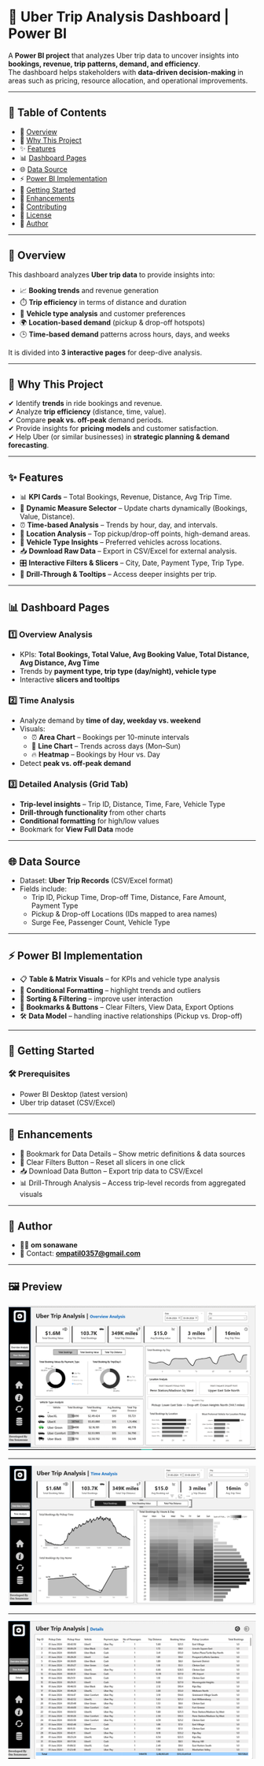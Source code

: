 # 🚖 Uber Trip Analysis Dashboard | Power BI  

A **Power BI project** that analyzes Uber trip data to uncover insights into **bookings, revenue, trip patterns, demand, and efficiency**.  
The dashboard helps stakeholders with **data-driven decision-making** in areas such as pricing, resource allocation, and operational improvements.

---

## 📑 Table of Contents  
- 🔎 [Overview](#overview)  
- 🎯 [Why This Project](#why-this-project)  
- ✨ [Features](#features)  
- 📊 [Dashboard Pages](#dashboard-pages)   
- 🌐 [Data Source](#data-source)  
- ⚡ [Power BI Implementation](#power-bi-implementation)  
- 🚀 [Getting Started](#getting-started)  
- 🎨 [Enhancements](#enhancements)  
- 🤝 [Contributing](#contributing)  
- 📜 [License](#license)  
- 👤 [Author](#author)  

---

## 🔎 Overview  

This dashboard analyzes **Uber trip data** to provide insights into:  
- 📈 **Booking trends** and revenue generation  
- ⏱️ **Trip efficiency** in terms of distance and duration  
- 🚗 **Vehicle type analysis** and customer preferences  
- 🌍 **Location-based demand** (pickup & drop-off hotspots)  
- 🕒 **Time-based demand** patterns across hours, days, and weeks  

It is divided into **3 interactive pages** for deep-dive analysis.  

---

## 🎯 Why This Project  

✔ Identify **trends** in ride bookings and revenue.  
✔ Analyze **trip efficiency** (distance, time, value).  
✔ Compare **peak vs. off-peak** demand periods.  
✔ Provide insights for **pricing models** and customer satisfaction.  
✔ Help Uber (or similar businesses) in **strategic planning & demand forecasting**.  

---

## ✨ Features  

- 📊 **KPI Cards** – Total Bookings, Revenue, Distance, Avg Trip Time.  
- 🔄 **Dynamic Measure Selector** – Update charts dynamically (Bookings, Value, Distance).  
- ⏰ **Time-based Analysis** – Trends by hour, day, and intervals.  
- 📍 **Location Analysis** – Top pickup/drop-off points, high-demand areas.  
- 🚙 **Vehicle Type Insights** – Preferred vehicles across locations.  
- 📥 **Download Raw Data** – Export in CSV/Excel for external analysis.  
- 🎛️ **Interactive Filters & Slicers** – City, Date, Payment Type, Trip Type.  
- 🧭 **Drill-Through & Tooltips** – Access deeper insights per trip.  

---

## 📊 Dashboard Pages  

### 1️⃣ Overview Analysis  
- KPIs: **Total Bookings, Total Value, Avg Booking Value, Total Distance, Avg Distance, Avg Time**  
- Trends by **payment type, trip type (day/night), vehicle type**  
- Interactive **slicers and tooltips**  

### 2️⃣ Time Analysis  
- Analyze demand by **time of day, weekday vs. weekend**  
- Visuals:  
  - ⏰ **Area Chart** – Bookings per 10-minute intervals  
  - 📅 **Line Chart** – Trends across days (Mon–Sun)  
  - 🔥 **Heatmap** – Bookings by Hour vs. Day  
- Detect **peak vs. off-peak demand**  

### 3️⃣ Detailed Analysis (Grid Tab)  
- **Trip-level insights** – Trip ID, Distance, Time, Fare, Vehicle Type  
- **Drill-through functionality** from other charts  
- **Conditional formatting** for high/low values  
- Bookmark for **View Full Data** mode  

---

## 🌐 Data Source  

- Dataset: **Uber Trip Records** (CSV/Excel format)  
- Fields include:  
  - Trip ID, Pickup Time, Drop-off Time, Distance, Fare Amount, Payment Type  
  - Pickup & Drop-off Locations (IDs mapped to area names)  
  - Surge Fee, Passenger Count, Vehicle Type  

---

## ⚡ Power BI Implementation  

- 📋 **Table & Matrix Visuals** – for KPIs and vehicle type analysis  
- 🎨 **Conditional Formatting** – highlight trends and outliers  
- 🔄 **Sorting & Filtering** – improve user interaction  
- 🔖 **Bookmarks & Buttons** – Clear Filters, View Data, Export Options  
- 🛠️ **Data Model** – handling inactive relationships (Pickup vs. Drop-off)  

---

## 🚀 Getting Started  

### 🛠️ Prerequisites  
- Power BI Desktop (latest version)  
- Uber trip dataset (CSV/Excel)

---

## 🎨 Enhancements
- 📌 Bookmark for Data Details – Show metric definitions & data sources
- 🧹 Clear Filters Button – Reset all slicers in one click
- 📥 Download Data Button – Export trip data to CSV/Excel
- 📊 Drill-Through Analysis – Access trip-level records from aggregated visuals

---

 ## 👤 Author
- 👨‍💻 **om sonawane** 
- 📧 Contact: **ompatil0357@gmail.com**

 ---


## 🖼️ Preview  

![Dashboard Preview](https://github.com/OmSonawane-360/Uber-Analysis-Real-Time-PowerBi-Dashboard-/blob/main/Dashboard%20Preview/Overview_Analysis_Page.png)  


---

![Dashboard Preview](https://github.com/OmSonawane-360/Uber-Analysis-Real-Time-PowerBi-Dashboard-/blob/main/Dashboard%20Preview/Time_Analysis(total%20bookings).png)  


---

![Dashboard Preview](https://github.com/OmSonawane-360/Uber-Analysis-Real-Time-PowerBi-Dashboard-/blob/main/Dashboard%20Preview/Details_page.png)  

